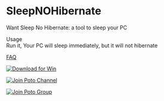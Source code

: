 # SleepNOHibernate
Want Sleep No Hibernate: a tool to sleep your PC

Usage\
Run it, Your PC will sleep immediately, but it will not hibernate

[FAQ](https://ispoto.github.io/FAQ/)


<a href="https://github.com/isPoto/SleepNOHibernate/releases/download/15/SleepNOHibernateByPotoVersion15.zip" target="blank"><img border="0" src="https://user-images.githubusercontent.com/59009389/209811676-4efe1313-5e2a-476c-856b-537c7ba196e7.png" alt="Download for Win" title="Download for Win"></a>

<script src='https://storage.ko-fi.com/cdn/scripts/overlay-widget.js'></script>
<script>
  kofiWidgetOverlay.draw('ispoto', {
    'type': 'floating-chat',
    'floating-chat.donateButton.text': 'Sponsor Poto',
    'floating-chat.donateButton.background-color': '#00b9fe',
    'floating-chat.donateButton.text-color': '#fff'
  });
</script>

<a href="https://t.me/PotoChannel" target="blank"><img border="0" src="https://user-images.githubusercontent.com/59009389/211225154-07ba4e6c-a370-4873-8181-76f5f1b7a0e3.png" alt="Join Poto Channel" title="Join Poto Channel"></a>

<a href="https://t.me/PotoGroup" target="blank"><img border="0" src="https://user-images.githubusercontent.com/59009389/211225151-98d67c7c-a2c8-4925-b443-cfcc663f56cc.png" alt="Join Poto Group" title="Join Poto Group"></a>

